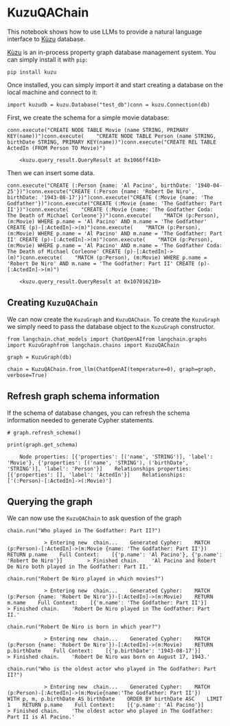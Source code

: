 KuzuQAChain
===========

This notebook shows how to use LLMs to provide a natural language interface to [Kùzu](https://kuzudb.com) database.

[Kùzu](https://kuzudb.com) is an in-process property graph database management system. You can simply install it with `pip`:

    pip install kuzu

Once installed, you can simply import it and start creating a database on the local machine and connect to it:

    import kuzudb = kuzu.Database("test_db")conn = kuzu.Connection(db)

First, we create the schema for a simple movie database:

    conn.execute("CREATE NODE TABLE Movie (name STRING, PRIMARY KEY(name))")conn.execute(    "CREATE NODE TABLE Person (name STRING, birthDate STRING, PRIMARY KEY(name))")conn.execute("CREATE REL TABLE ActedIn (FROM Person TO Movie)")

        <kuzu.query_result.QueryResult at 0x1066ff410>

Then we can insert some data.

    conn.execute("CREATE (:Person {name: 'Al Pacino', birthDate: '1940-04-25'})")conn.execute("CREATE (:Person {name: 'Robert De Niro', birthDate: '1943-08-17'})")conn.execute("CREATE (:Movie {name: 'The Godfather'})")conn.execute("CREATE (:Movie {name: 'The Godfather: Part II'})")conn.execute(    "CREATE (:Movie {name: 'The Godfather Coda: The Death of Michael Corleone'})")conn.execute(    "MATCH (p:Person), (m:Movie) WHERE p.name = 'Al Pacino' AND m.name = 'The Godfather' CREATE (p)-[:ActedIn]->(m)")conn.execute(    "MATCH (p:Person), (m:Movie) WHERE p.name = 'Al Pacino' AND m.name = 'The Godfather: Part II' CREATE (p)-[:ActedIn]->(m)")conn.execute(    "MATCH (p:Person), (m:Movie) WHERE p.name = 'Al Pacino' AND m.name = 'The Godfather Coda: The Death of Michael Corleone' CREATE (p)-[:ActedIn]->(m)")conn.execute(    "MATCH (p:Person), (m:Movie) WHERE p.name = 'Robert De Niro' AND m.name = 'The Godfather: Part II' CREATE (p)-[:ActedIn]->(m)")

        <kuzu.query_result.QueryResult at 0x107016210>

Creating `KuzuQAChain`[​](#creating-kuzuqachain "Direct link to creating-kuzuqachain")
--------------------------------------------------------------------------------------

We can now create the `KuzuGraph` and `KuzuQAChain`. To create the `KuzuGraph` we simply need to pass the database object to the `KuzuGraph` constructor.

    from langchain.chat_models import ChatOpenAIfrom langchain.graphs import KuzuGraphfrom langchain.chains import KuzuQAChain

    graph = KuzuGraph(db)

    chain = KuzuQAChain.from_llm(ChatOpenAI(temperature=0), graph=graph, verbose=True)

Refresh graph schema information[​](#refresh-graph-schema-information "Direct link to Refresh graph schema information")
------------------------------------------------------------------------------------------------------------------------

If the schema of database changes, you can refresh the schema information needed to generate Cypher statements.

    # graph.refresh_schema()

    print(graph.get_schema)

        Node properties: [{'properties': [('name', 'STRING')], 'label': 'Movie'}, {'properties': [('name', 'STRING'), ('birthDate', 'STRING')], 'label': 'Person'}]    Relationships properties: [{'properties': [], 'label': 'ActedIn'}]    Relationships: ['(:Person)-[:ActedIn]->(:Movie)']    

Querying the graph[​](#querying-the-graph "Direct link to Querying the graph")
------------------------------------------------------------------------------

We can now use the `KuzuQAChain` to ask question of the graph

    chain.run("Who played in The Godfather: Part II?")

                > Entering new  chain...    Generated Cypher:    MATCH (p:Person)-[:ActedIn]->(m:Movie {name: 'The Godfather: Part II'}) RETURN p.name    Full Context:    [{'p.name': 'Al Pacino'}, {'p.name': 'Robert De Niro'}]        > Finished chain.    'Al Pacino and Robert De Niro both played in The Godfather: Part II.'

    chain.run("Robert De Niro played in which movies?")

                > Entering new  chain...    Generated Cypher:    MATCH (p:Person {name: 'Robert De Niro'})-[:ActedIn]->(m:Movie)    RETURN m.name    Full Context:    [{'m.name': 'The Godfather: Part II'}]        > Finished chain.    'Robert De Niro played in The Godfather: Part II.'

    chain.run("Robert De Niro is born in which year?")

                > Entering new  chain...    Generated Cypher:    MATCH (p:Person {name: 'Robert De Niro'})-[:ActedIn]->(m:Movie)    RETURN p.birthDate    Full Context:    [{'p.birthDate': '1943-08-17'}]        > Finished chain.    'Robert De Niro was born on August 17, 1943.'

    chain.run("Who is the oldest actor who played in The Godfather: Part II?")

                > Entering new  chain...    Generated Cypher:    MATCH (p:Person)-[:ActedIn]->(m:Movie{name:'The Godfather: Part II'})    WITH p, m, p.birthDate AS birthDate    ORDER BY birthDate ASC    LIMIT 1    RETURN p.name    Full Context:    [{'p.name': 'Al Pacino'}]        > Finished chain.    'The oldest actor who played in The Godfather: Part II is Al Pacino.'